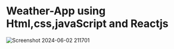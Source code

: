 # Weather-App using Html,css,javaScript and Reactjs



![Screenshot 2024-06-02 211701](https://github.com/Vishalkumar00713/Weather-App/assets/136683003/88c4216a-b9f0-4b2f-8d5a-af6cbe1fed76)
